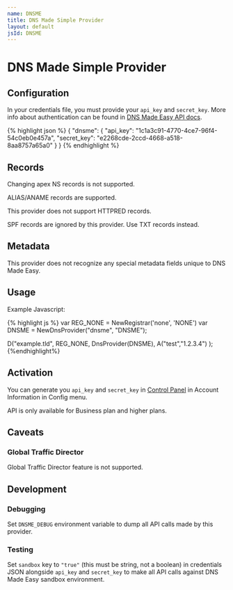```yaml
---
name: DNSME
title: DNS Made Simple Provider
layout: default
jsId: DNSME
---
```

# DNS Made Simple Provider

## Configuration
In your credentials file, you must provide your `api_key` and `secret_key`. More info about authentication can be found in [DNS Made Easy API docs](https://api-docs.dnsmadeeasy.com/).

{% highlight json %}
{
  "dnsme": {
    "api_key": "1c1a3c91-4770-4ce7-96f4-54c0eb0e457a",
    "secret_key": "e2268cde-2ccd-4668-a518-8aa8757a65a0"
  }
}
{% endhighlight %}

## Records

Changing apex NS records is not supported.

ALIAS/ANAME records are supported.

This provider does not support HTTPRED records.

SPF records are ignored by this provider. Use TXT records instead.

## Metadata
This provider does not recognize any special metadata fields unique to DNS Made Easy.

## Usage
Example Javascript:

{% highlight js %}
var REG_NONE = NewRegistrar('none', 'NONE')
var DNSME = NewDnsProvider("dnsme", "DNSME");

D("example.tld", REG_NONE, DnsProvider(DNSME),
    A("test","1.2.3.4")
);
{%endhighlight%}

## Activation
You can generate you `api_key` and `secret_key` in [Control Panel](https://cp.dnsmadeeasy.com/) in Account Information in Config menu.

API is only available for Business plan and higher plans.

## Caveats

### Global Traffic Director
Global Traffic Director feature is not supported.

## Development

### Debugging
Set `DNSME_DEBUG` environment variable to dump all API calls made by this provider.

### Testing
Set `sandbox` key to `"true"` (this must be string, not a boolean) in credentials JSON alongside `api_key` and `secret_key` to make all API calls against DNS Made Easy sandbox environment.
